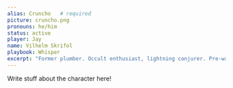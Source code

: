 ```yaml
---
alias: Cruncho   # required
picture: cruncho.png
pronouns: he/him
status: active
player: Jay
name: Vilhelm Skrifol
playbook: Whisper
excerpt: "Former plumber. Occult enthusiast, lightning conjurer. Pre-war Skovlan immigrant. "
---
```


Write stuff about the character here!